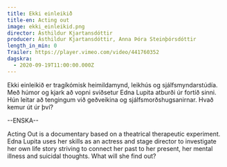 ```yaml
---
title: Ekki einleikið
title-en: Acting out
image: ekki_einleikid.png
director: Ásthildur Kjartansdóttir
producer: Ásthildur Kjartansdóttir, Anna Þóra Steinþórsdóttir
length_in_min: 0
Trailer: https://player.vimeo.com/video/441760352
dagskra:
  - 2020-09-19T11:00:00.000Z
---
```

Ekki einleikið er tragíkómisk heimildamynd, leikhús og sjálfsmyndarstúdía. Með húmor og kjark að vopni sviðsetur Edna Lupita atburði úr fortíð sinni. Hún leitar að tengingum við geðveikina og sjálfsmorðshugsanirnar. Hvað kemur út úr því?

\--ENSKA--

Acting Out is a documentary based on a theatrical therapeutic experiment. Edna Lupita uses her skills as an actress and stage director to investigate her own life story striving to connect her past to her present, her mental illness and suicidal thoughts. What will she find out?